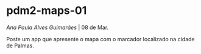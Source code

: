 # pdm2-maps-01

_Ana Paula Alves Guimarães_
| 08 de Mar.

Poste um app que apresente o mapa com o marcador localizado na cidade de Palmas.